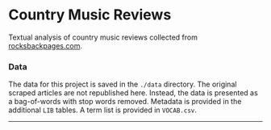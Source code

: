 # Country Music Reviews
Textual analysis of country music reviews collected from [rocksbackpages.com](https://www.rocksbackpages.com/).

### Data
The data for this project is saved in the `./data` directory. The original scraped articles are not republished here. Instead, the data is presented as a bag-of-words with stop words removed. Metadata is provided in the additional `LIB` tables. A term list is provided in `VOCAB.csv`.

---

